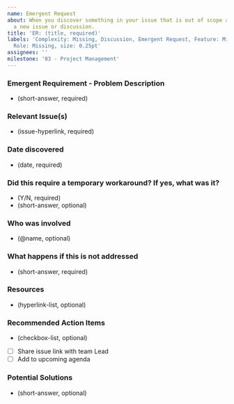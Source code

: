 ```yaml
---
name: Emergent Request
about: When you discover something in your issue that is out of scope and it needs
  a new issue or discussion.
title: 'ER: (title, required)'
labels: 'Complexity: Missing, Discussion, Emergent Request, Feature: Missing, Question,
  Role: Missing, size: 0.25pt'
assignees: ''
milestone: '03 - Project Management'
---
```


### Emergent Requirement - Problem Description
- (short-answer, required)

### Relevant Issue(s)
- (issue-hyperlink, required)

### Date discovered 
- (date, required)

### Did this require a temporary workaround? If yes, what was it?
- (Y/N, required)
- (short-answer, optional)

### Who was involved
- (@name, optional)

### What happens if this is not addressed
- (short-answer, required)

### Resources
- (hyperlink-list, optional)

### Recommended Action Items
- (checkbox-list, optional)
- [ ] Share issue link with team Lead
- [ ] Add to upcoming agenda

### Potential Solutions
- (short-answer, optional)
